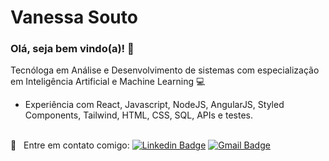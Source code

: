 # Vanessa Souto

### Olá, seja bem vindo(a)! 👋

Tecnóloga em Análise e Desenvolvimento de sistemas com especialização em Inteligência Artificial e Machine Learning :computer:
- Experiência com React, Javascript, NodeJS, AngularJS, Styled Components, Tailwind, HTML, CSS, SQL, APIs e testes.

<!--
![Vanessa's GitHub stats](https://github-readme-stats.vercel.app/api?username=vansoufer&theme=dracula&show_icons=true) ![TOP Linguagens](https://github-readme-stats.vercel.app/api/top-langs/?username=vansoufer&layout=compact&theme=dracula)

**vansoufer/vansoufer** is a ✨ _special_ ✨ repository because its `README.md` (this file) appears on your GitHub profile.

Here are some ideas to get you started:

- 🔭 I’m currently working on ...
- 🌱 I’m currently learning ...
- 👯 I’m looking to collaborate on ...
- 🤔 I’m looking for help with ...
- 💬 Ask me about ...
- 📫 How to reach me: ...
- 😄 Pronouns: ...
- ⚡ Fun fact: ...
-->

<br/> :email: &nbsp; Entre em contato comigo: [![Linkedin Badge](https://img.shields.io/badge/-VanessaSouto-blue?style=flat-square&logo=Linkedin&logoColor=white&link=ttps://www.linkedin.com/in/vanessa-souto-1329b4163/)](ttps://www.linkedin.com/in/vanessa-souto-1329b4163/) 
[![Gmail Badge](https://img.shields.io/badge/-vansouferr@gmail.com-c14438?style=flat-square&logo=Gmail&logoColor=white&link=mailto:vansouferr@gmail.com)](mailto:vansouferr@gmail.com)
